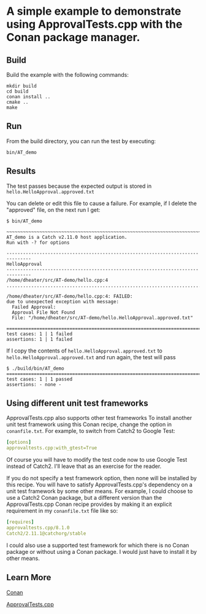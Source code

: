 # A simple example to demonstrate using ApprovalTests.cpp with the Conan package manager.

## Build

Build the example with the following commands:
```shell script
mkdir build
cd build
conan install ..
cmake ..
make
```

## Run
From the build directory, you can run the test by executing:
```shell script
bin/AT_demo
```

## Results
The test passes because the expected output is stored in `hello.HelloApproval.approved.txt`

You can delete or edit this file to cause a failure.
For example, if I delete the "approved" file, on the next run I get:
```shell script
$ bin/AT_demo 

~~~~~~~~~~~~~~~~~~~~~~~~~~~~~~~~~~~~~~~~~~~~~~~~~~~~~~~~~~~~~~~~~~~~~~~~~~~~~~~
AT_demo is a Catch v2.11.0 host application.
Run with -? for options

-------------------------------------------------------------------------------
HelloApproval
-------------------------------------------------------------------------------
/home/dheater/src/AT-demo/hello.cpp:4
...............................................................................

/home/dheater/src/AT-demo/hello.cpp:4: FAILED:
due to unexpected exception with message:
  Failed Approval: 
  Approval File Not Found 
  File: "/home/dheater/src/AT-demo/hello.HelloApproval.approved.txt"

===============================================================================
test cases: 1 | 1 failed
assertions: 1 | 1 failed
```

If I copy the contents of `hello.HelloApproval.approved.txt` to `hello.HelloApproval.approved.txt` and run again, the test will pass

```shell script
$ ./build/bin/AT_demo 
===============================================================================
test cases: 1 | 1 passed
assertions: - none -
```

## Using different unit test frameworks
ApprovalTests.cpp also supports other test frameworks
To install another unit test framework using this Conan recipe, change the option in `conanfile.txt`. For example, to switch from Catch2 to Google Test:

```yaml
[options]
approvaltests.cpp:with_gtest=True
```

Of course you will have to modify the test code now to use Google Test instead of Catch2. I'll leave that as an exercise for the reader.

If you do not specify a test framework option, then none will be installed by this recipe. You will have to satisfy ApprovalTests.cpp's dependency on a unit test framework by some other means. For example, I could choose to use a Catch2 Conan package, but a different version than the ApprovalTests.cpp Conan recipe provides by making it an explicit requirement in my `conanfile.txt` file like so:

```yaml
[requires]
approvaltests.cpp/8.1.0
Catch2/2.11.1@catchorg/stable
```

I could also use a supported test framework for which there is no Conan package or without using a Conan package. I would just have to install it by other means.

## Learn More
[Conan](https://docs.conan.io/en/latest/)

[ApprovalTests.cpp](https://github.com/approvals/ApprovalTests.cpp)

